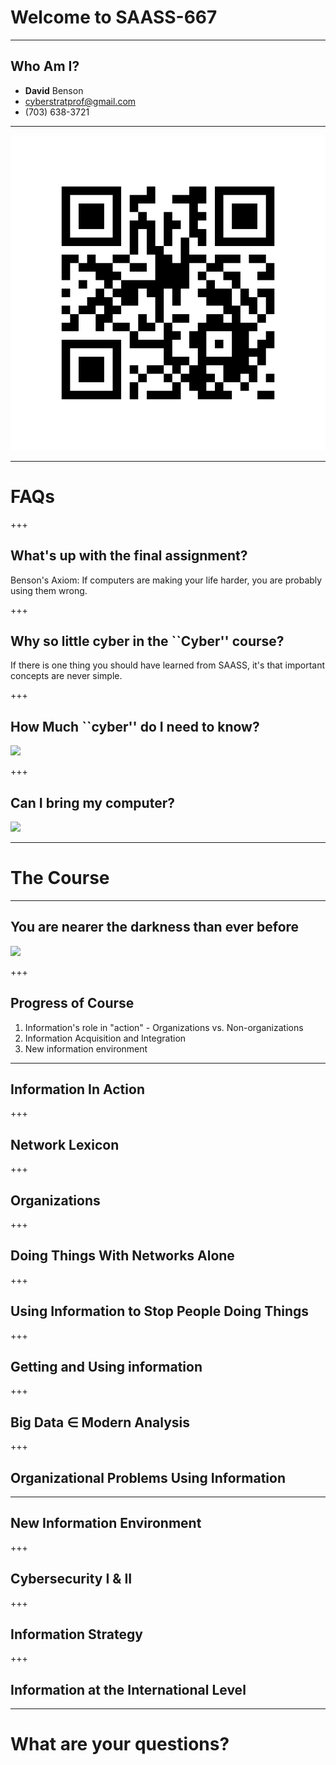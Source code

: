 # Welcome to SAASS-667

---

## Who Am I?

  - **David** Benson
  - cyberstratprof@gmail.com
  - (703) 638-3721


---

![](assets/img/qrcode.png)

---

# FAQs

+++

## What's up with the final assignment?

Benson's Axiom: If computers are making your life harder, you are probably using them wrong.

+++

## Why so little cyber in the ``Cyber'' course? 

If there is one thing you should have learned from SAASS, it's that important concepts are never simple.

+++

## How Much ``cyber'' do I need to know?

![](assets/img/japan-carrier-path-map.png)

+++

## Can I bring my computer?

![](assets/img/giphy.gif)

---

# The Course

---

## You are nearer the darkness than ever before


![](assets/img/eclipse.png)

+++

## Progress of Course

  1. Information's role in "action"
    - Organizations vs. Non-organizations
  2. Information Acquisition and Integration
  3. New information environment

---

## Information In Action

+++

## Network Lexicon


+++


## Organizations


+++

## Doing Things With Networks Alone


+++

## Using Information to Stop People Doing Things


+++

## Getting and Using information

+++

## Big Data &isin; Modern Analysis

+++

## Organizational Problems Using Information


---

## New Information Environment

+++

## Cybersecurity I & II

+++

## Information Strategy


+++

## Information at the International Level

---

# What are your questions?


